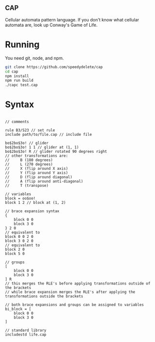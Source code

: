 
## CAP

Cellular automata pattern language.
If you don't know what cellular automata are, look up Conway's Game of Life.

# Running

You need git, node, and npm.

```sh
git clone https://github.com/speedydelete/cap
cd cap
npm install
npm run build
./capc test.cap
```

# Syntax

```cap

// comments

rule B3/S23 // set rule
include path/to/file.cap // include file

bo$2bo$3o! // glider
bo$2bo$3o! 1 1 // glider at (1, 1)
bo$2bo$3o! R // glider rotated 90 degrees right
// other transformations are:
//     B (180 degrees)
//     L (270 degrees)
//     X (flip around X axis)
//     Y (flip around Y axis)
//     D (flip around diagonal)
//     A (flip around anti-diagonal)
//     T (transpose)

// variables
block = oo$oo!
block 1 2 // block at (1, 2)

// brace expansion syntax
{
    block 0 0
    block 3 0
} 2 0
// equivalent to
block 0 0 2 0
block 3 0 2 0
// equivalent to
block 2 0
block 5 0

// groups
[
    block 0 0
    block 3 0
] R
// this merges the RLE's before applying transformations outside of the brackets
// while brace expansion merges the RLE's after applying the transformations outside the brackets

// both brace expansions and groups can be assigned to variables
bi_block = [
    block 0 0
    block 3 0
]

// standard library
includestd life.cap

```
